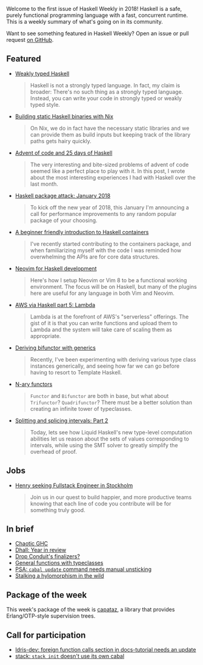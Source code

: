 Welcome to the first issue of Haskell Weekly in 2018!
Haskell is a safe, purely functional programming language with a fast, concurrent runtime.
This is a weekly summary of what's going on in its community.

Want to see something featured in Haskell Weekly?
Open an issue or pull request [on GitHub](https://github.com/haskellweekly/haskellweekly.github.io).

## Featured

-   [Weakly typed Haskell](https://www.fpcomplete.com/blog/2018/01/weakly-typed-haskell)

    > Haskell is not a strongly typed language. In fact, my claim is broader: There's no such thing as a strongly typed language. Instead, you can write your code in strongly typed or weakly typed style.

-   [Building static Haskell binaries with Nix](http://vaibhavsagar.com/blog/2018/01/03/static-haskell-nix/)

    > On Nix, we do in fact have the necessary static libraries and we can provide them as build inputs but keeping track of the library paths gets hairy quickly.

-   [Advent of code and 25 days of Haskell](http://rbaron.net/blog/2017/12/30/Advent-of-code-and-25-days-of-haskell.html)

    > The very interesting and bite-sized problems of advent of code seemed like a perfect place to play with it. In this post, I wrote about the most interesting experiences I had with Haskell over the last month.

-   [Haskell package attack: January 2018](https://github.com/haskell-perf/attack/blob/054fb2c82f91fcee7bce76661ea290c80c450a20/archive/2018-jan.md)

    > To kick off the new year of 2018, this January I'm announcing a call for performance improvements to any random popular package of your choosing.

-   [A beginner friendly introduction to Haskell containers](https://np.reddit.com/r/haskell/comments/7nvjr2/rfc_a_beginner_friendly_introduction_to_haskell/)

    > I've recently started contributing to the containers package, and when familiarizing myself with the code I was reminded how overwhelming the APIs are for core data structures.

-   [Neovim for Haskell development](https://mendo.zone/fun/neovim-setup-haskell/)

    > Here's how I setup Neovim or Vim 8 to be a functional working environment. The focus will be on Haskell, but many of the plugins here are useful for any language in both Vim and Neovim.

-   [AWS via Haskell part 5: Lambda](http://blog.rcook.org/blog/2017/aws-via-haskell-lambda/)

    > Lambda is at the forefront of AWS's "serverless" offerings. The gist of it is that you can write functions and upload them to Lambda and the system will take care of scaling them as appropriate.

-   [Deriving bifunctor with generics](http://kcsongor.github.io/generic-deriving-bifunctor/)

    > Recently, I've been experimenting with deriving various type class instances generically, and seeing how far we can go before having to resort to Template Haskell.

-   [N-ary functors](https://gelisam.blogspot.com/2017/12/n-ary-functors.html)

    > `Functor` and `Bifunctor` are both in base, but what about `Trifunctor`? `Quadrifunctor`? There must be a better solution than creating an infinite tower of typeclasses.

-   [Splitting and splicing intervals: Part 2](https://ucsd-progsys.github.io/liquidhaskell-blog/2017/12/24/splitting-and-splicing-intervals-II.lhs/)

    > Today, lets see how Liquid Haskell's new type-level computation abilities let us reason about the sets of values corresponding to intervals, while using the SMT solver to greatly simplify the overhead of proof.

## Jobs

-   [Henry seeking Fullstack Engineer in Stockholm](https://hihenry.com/fullstack-engineer)

    > Join us in our quest to build happier, and more productive teams knowing that each line of code you contribute will be for something truly good.

## In brief

-   [Chaotic GHC](https://github.com/chrisdone/chaotic-ghc/blob/d4bdea1545eeb0528445b3ac766e18c629d0f8a6/README.md)
-   [Dhall: Year in review](http://www.haskellforall.com/2018/01/dhall-year-in-review-2017-2018.html)
-   [Drop Conduit's finalizers?](https://www.snoyman.com/blog/2018/01/drop-conduits-finalizers)
-   [General functions with typeclasses](https://mmhaskell.com/blog/2018/1/1/general-functions-with-typeclasses)
-   [PSA: `cabal update` command needs manual unsticking](https://mail.haskell.org/pipermail/haskell-cafe/2018-January/128385.html)
-   [Stalking a hylomorphism in the wild](https://bartoszmilewski.com/2017/12/29/stalking-a-hylomorphism-in-the-wild/)

## Package of the week

This week's package of the week is [capataz](https://hackage.haskell.org/package/capataz-0.0.0.1),
a library that provides Erlang/OTP-style supervision trees.

## Call for participation

-   [Idris-dev: foreign function calls section in docs-tutorial needs an update](https://github.com/idris-lang/Idris-dev/issues/4270)
-   [stack: `stack init` doesn't use its own cabal](https://github.com/commercialhaskell/stack/issues/3734)
